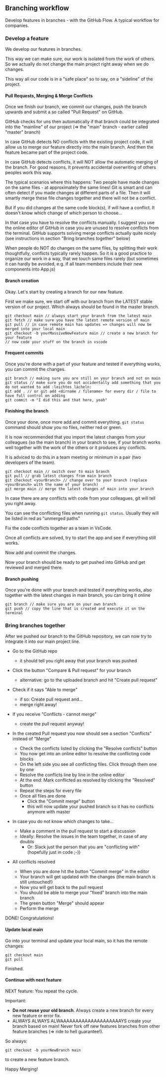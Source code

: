 ## Branching workflow

Develop features in branches - with the GitHub Flow. A typical workflow for companies.

### Develop a feature

We develop our features in branches.

This way we can make sure, our work is isolated from the work of others. So we actually do not change the main project right away when we do changes.

This way all our code is in a "safe place" so to say, on a "sideline" of the project.

#### Pull Requests, Merging & Merge Conflicts

Once we finish our branch, we commit our changes, push the branch upwards and submit a so called "Pull Request" on GitHub. 

GitHub checks for uns then automatically if that branch could be integrated into the "mainline" of our project (=> the "main" branch - earlier called "master" branch)

In case GitHub detects NO conflicts with the existing project code, it will allow us to merge our feature directly into the main branch. And then the feature became part of the project code. 

In case GitHub detects conflicts, it will NOT allow the automatic merging of the branch. For good reasons. It prevents accidental overwriting of others peoples work this way.

The typical scenarios where this happens: Two people have made changes on the same files - at approximately the same lines! Git is smart and can often detect if you made changes at different parts of a file. Then it will smartly merge these file changes together and there will not be a conflict. 

But if you did changes at the same code block(s), if will have a conflict. It doesn't know which change of which person to choose... 

In that case you have to resolve the conflicts manually. I suggest you use the online editor of GitHub in case you are unused to resolve conflicts from the terminal. GitHub supports solving merge conflicts actually quite nicely (see instructions in section "Bring branches together" below)

When people do NOT do changes on the same files, by splitting their work thoughtfully, conflicts typically rarely happen. So it is a good practice to organize our work in a way, that we touch same files rarely (but sometimes it can hardly be avoided, e.g. if all team members include their new components into App.js)

#### Branch creation

Okay. Let's start by creating a branch for our new feature.

First we make sure, we start off with our branch from the LATEST stable version of our project. Which always should be found in the master branch.

```
git checkout main // always start your branch from the latest main
git fetch // make sure you have the latest remote version of main
git pull // in case remote main has updates => changes will now be merged into your local main
git checkout -b yourMassiveNewFeature main // create a new branch for your feature
// now code your stuff on the branch in vscode
```

#### Frequent commits

Once you're done with a part of your feature and tested if everything works, you can commit the changes.

```
git branch // making sure you are still on your branch and not on main
git status // make sure you do not accidentally add something that you do not wanted to add :leichtes_lächeln:
git add . // or git add <dirname / filename> for every dir / file to have full control on adding
git commit -m "I did this and that here, yeah"
```

#### Finishing the branch

Once your done, once more add and commit everything. `git status` command should show you no files, neither red or green.

It is now recommended that you import the latest changes from your colleagues (so the main branch) in your branch to see, if your branch works well together with the work of the others or it produces any conflicts.

It is adviced to do this in a team meeting or minimum in a pair (two developers of the team).

```
git checkout main // switch over to main branch
git pull // grab latest changes from main branch
git checkout <yourBranch> // change over to your branch (replace <yourBranch> with the name of your branch)
git merge main // merge the latest changes of main into your branch
```

In case there are any conflicts with code from your colleagues, git will tell you right away.

You can see the conflicting files when running `git status`. Usually they will be listed in red as "unmerged paths"

Fix the code conflicts together as a team in VsCode.

Once all conflicts are solved, try to start the app and see if everything still works. 

Now add and commit the changes.

Now your branch should be ready to get pushed into GitHub and get reviewed and merged there.

#### Branch pushing

Once you're done with your branch and tested if everything works, also together with the latest changes in main branch, you can bring it online

```
git branch // make sure you are on your own branch
git push // copy the line that is created and execute it on the terminal
```

### Bring branches together

After we pushed our branch to the GitHub repository, we can now try to integrate it into our main project line.


- Go to the GitHub repo
  - it should tell you right away that your branch was pushed

- Click the button "Compare & Pull request" for your branch
  - alternative: go to the uploaded branch and hit "Create pull request"

- Check if it says "Able to merge" 
  - if so: Create pull request and...
  - merge right away!

- If you receive "Conflicts - cannot merge" 
  - create the pull request anyway!

- In the created Pull request you now should see a section "Conflicts" instead of "Merge"
  - Check the conflicts listed by clicking the "Resolve conflicts" button
  - You now get into an online editor to resolve the conflicting code blocks 
  - On the left side you see all conflicting files. Click through them one by one
  - Resolve the conflicts line by line in the online editor
  - At the end: Mark conflicted as resolved by clicking the "Resolved" button
  - Repeat the steps for every file
  - Once all files are done
    - Click the "Commit merge" button 
    - this will now update your pushed branch so it has no conflicts anymore with master

- In case you do not know which changes to take...
  - Make a comment in the pull request to start a discussion
  - Ideally: Resolve the issues in the team together, in case of any doubts
    - Or: Slack just the person that you are "conflicting with" (hopefully just in code ;-))

- All conflicts resolved
  - When you are done hit the button "Commit merge" in the editor
  - Your branch will get updated with the changes (the main branch is still untouched!)
  - Now you will get back to the pull request
  - You should be able to merge your "fixed" branch into the main branch
  - The green button "Merge" should appear
  - Perform the merge

DONE! Congratulations!


#### Update local main

Go into your terminal and update your local main, so it has the remote changes:
```
git checkout main
git pull
```

Finished.

#### Continue with next feature

NEXT feature: You repeat the cycle.

Important: 
- <b>Do not reuse your old branch</b>. Always create a new branch for every new feature or error fix.
- ALWAYS ALWAYS ALWAAAAAAAAAAAAAAAAAAAAYS create your branch based on main! Never fork off new features branches from other feature branches (=> ride to hell guarantee!).

So always:

`git checkout -b yourNewBranch main`

to create a new feature branch.

Happy Merging!
